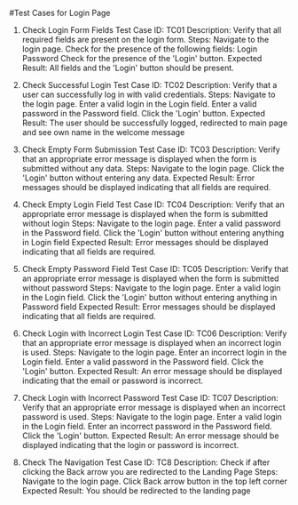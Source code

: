 #Test Cases for Login Page

1. Check Login Form Fields
Test Case ID: TC01
Description: Verify that all required fields are present on the login form.
Steps:
Navigate to the login page.
Check for the presence of the following fields:
Login
Password
Check for the presence of the 'Login' button.
Expected Result: All fields and the 'Login' button should be present.

2. Check Successful Login
Test Case ID: TC02
Description: Verify that a user can successfully log in with valid credentials.
Steps:
Navigate to the login page.
Enter a valid login in the Login field.
Enter a valid password in the Password field.
Click the 'Login' button.
Expected Result: The user should be successfully logged, redirected to main page and see own name in the welcome message

3. Check Empty Form Submission
Test Case ID: TC03
Description: Verify that an appropriate error message is displayed when the form is submitted without any data.
Steps:
Navigate to the login page.
Click the 'Login' button without entering any data.
Expected Result: Error messages should be displayed indicating that all fields are required.

4. Check Empty Login Field
Test Case ID: TC04
Description: Verify that an appropriate error message is displayed when the form is submitted without login
Steps:
Navigate to the login page.
Enter a valid password in the Password field.
Click the 'Login' button without entering anything in Login field
Expected Result: Error messages should be displayed indicating that all fields are required.

5. Check Empty Password Field
Test Case ID: TC05
Description: Verify that an appropriate error message is displayed when the form is submitted without password
Steps:
Navigate to the login page.
Enter a valid login in the Login field.
Click the 'Login' button without entering anything in Password field
Expected Result: Error messages should be displayed indicating that all fields are required.

6. Check Login with Incorrect Login
Test Case ID: TC06
Description: Verify that an appropriate error message is displayed when an incorrect login is used.
Steps:
Navigate to the login page.
Enter an incorrect login in the Login field.
Enter a valid password in the Password field.
Click the 'Login' button.
Expected Result: An error message should be displayed indicating that the email or password is incorrect.

7. Check Login with Incorrect Password
Test Case ID: TC07
Description: Verify that an appropriate error message is displayed when an incorrect password is used.
Steps:
Navigate to the login page.
Enter a valid login in the Login field.
Enter an incorrect password in the Password field.
Click the 'Login' button.
Expected Result: An error message should be displayed indicating that the login or password is incorrect.

8. Check The Navigation
Test Case ID: TC8
Description: Check if after clicking the Back arrow you are redirected to the Landing Page
Steps:
Navigate to the login page.
Click Back arrow button in the  top left corner
Expected Result: You should be redirected to the landing page

